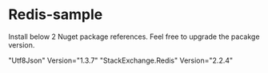 # Redis-sample
Install below 2 Nuget package references. Feel free to upgrade the pacakge version.

"Utf8Json" Version="1.3.7" 
"StackExchange.Redis" Version="2.2.4"
